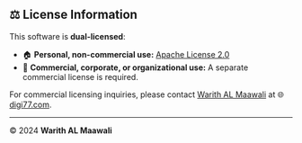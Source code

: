 ## ⚖️ License Information

This software is **dual-licensed**:

- 🏠 **Personal, non-commercial use:** [Apache License 2.0](https://www.apache.org/licenses/LICENSE-2.0)
- 🏢 **Commercial, corporate, or organizational use:** A separate commercial license is required.

For commercial licensing inquiries, please contact [Warith AL Maawali](mailto:hfd0je7h@anonaddy.me) at 🌐 [digi77.com](https://digi77.com).

---

© 2024 **Warith AL Maawali**
